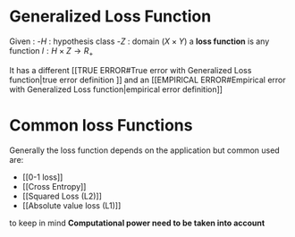 # Generalized Loss Function

Given : 
-$H$ : hypothesis class 
-$Z$ : domain ($X \times Y$)
a **loss function** is any function $l :  H\times Z \rightarrow R_{+}$

It has a different [[TRUE ERROR#True error with Generalized Loss function|true error definition ]] and an [[EMPIRICAL ERROR#Empirical error with Generalized Loss function|empirical error definition]]



# Common loss Functions

Generally the loss function depends on the application but common used are:

- [[0-1 loss]]
- [[Cross Entropy]]
- [[Squared Loss (L2)]] 
- [[Absolute value loss (L1)]] 

to keep in mind **Computational power need to be taken into account**


 